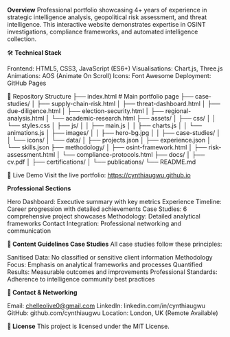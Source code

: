 **Overview**
Professional portfolio showcasing 4+ years of experience in strategic intelligence analysis, geopolitical risk assessment, and threat intelligence. This interactive website demonstrates expertise in OSINT investigations, compliance frameworks, and automated intelligence collection.

🛠️ **Technical Stack**

Frontend: HTML5, CSS3, JavaScript (ES6+)
Visualisations: Chart.js, Three.js
Animations: AOS (Animate On Scroll)
Icons: Font Awesome
Deployment: GitHub Pages

📁 Repository Structure
├── index.html                 # Main portfolio page
├── case-studies/
│   ├── supply-chain-risk.html
│   ├── threat-dashboard.html
│   ├── due-diligence.html
│   ├── election-security.html
│   ├── regional-analysis.html
│   └── academic-research.html
├── assets/
│   ├── css/
│   │   └── styles.css
│   ├── js/
│   │   ├── main.js
│   │   ├── charts.js
│   │   └── animations.js
│   ├── images/
│   │   ├── hero-bg.jpg
│   │   ├── case-studies/
│   │   └── icons/
│   └── data/
│       ├── projects.json
│       ├── experience.json
│       └── skills.json
├── methodology/
│   ├── osint-framework.html
│   ├── risk-assessment.html
│   └── compliance-protocols.html
├── docs/
│   ├── cv.pdf
│   ├── certifications/
│   └── publications/
└── README.md

🚀 Live Demo
Visit the live portfolio: https://cynthiaugwu.github.io

**Professional Sections**

Hero Dashboard: Executive summary with key metrics
Experience Timeline: Career progression with detailed achievements
Case Studies: 6 comprehensive project showcases
Methodology: Detailed analytical frameworks
Contact Integration: Professional networking and communication

**📝 Content Guidelines
Case Studies**
All case studies follow these principles:

Sanitised Data: No classified or sensitive client information
Methodology Focus: Emphasis on analytical frameworks and processes
Quantified Results: Measurable outcomes and improvements
Professional Standards: Adherence to intelligence community best practices

**🤝 Contact & Networking**

Email: chelleolive0@gmail.com
LinkedIn: linkedin.com/in/cynthiaugwu
GitHub: github.com/cynthiaugwu
Location: London, UK (Remote Available)

**📄 License**
This project is licensed under the MIT License.
